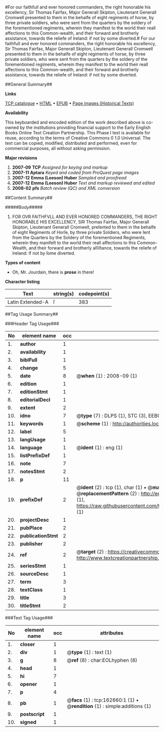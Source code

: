 #For our faithfull and ever honored commanders, the right honorable his excellency, Sir Thomas Fairfax, Major Generall Skipton, Lieutenant Generall Cromwell presented to them in the behalfe of eight regiments of horse, by three private soldiers, who were sent from the quarters by the soldery of the forementioned regiments, wherein they manifest to the world their reall affections to this Common-wealth, and their forward and brotherly assistance, towards the reliefe of Ireland: if not by some diverted.#
For our faithfull and ever honored commanders, the right honorable his excellency, Sir Thomas Fairfax, Major Generall Skipton, Lieutenant Generall Cromwell presented to them in the behalfe of eight regiments of horse, by three private soldiers, who were sent from the quarters by the soldery of the forementioned regiments, wherein they manifest to the world their reall affections to this Common-wealth, and their forward and brotherly assistance, towards the reliefe of Ireland: if not by some diverted.

##General Summary##

**Links**

[TCP catalogue](http://www.ota.ox.ac.uk/tcp/)  • 
[HTML](http://tei.it.ox.ac.uk/tcp/Texts-HTML/free/A93/A93012.html)  • 
[EPUB](http://tei.it.ox.ac.uk/tcp/Texts-EPUB/free/A93/A93012.epub) • 
[Page images (Historical Texts)](https://data.historicaltexts.jisc.ac.uk/view?pubId=eebo-99869220e&pageId=eebo-99869220e-162660-1)

**Availability**

This keyboarded and encoded edition of the
	       work described above is co-owned by the institutions
	       providing financial support to the Early English Books
	       Online Text Creation Partnership. This Phase I text is
	       available for reuse, according to the terms of Creative
	       Commons 0 1.0 Universal. The text can be copied,
	       modified, distributed and performed, even for
	       commercial purposes, all without asking permission.

**Major revisions**

1. __2007-09__ __TCP__ *Assigned for keying and markup*
1. __2007-11__ __Aptara__ *Keyed and coded from ProQuest page images*
1. __2007-12__ __Emma (Leeson) Huber__ *Sampled and proofread*
1. __2007-12__ __Emma (Leeson) Huber__ *Text and markup reviewed and edited*
1. __2008-02__ __pfs__ *Batch review (QC) and XML conversion*

##Content Summary##

#####Body#####

1. FOR OVR FAITHFVLL AND EVER HONORED
COMMANDERS, THE RIGHT HONORABLE HIS EXCELLENCY, SIR
Thomas Fairfax, Major Generall Skipton, Lieutenant Generall Cromwell, preſented to them
in the behalfe of eight Regiments of Horſe, by three private Soldiers, who were ſent from the Quarters by
the Soldery of the forementioned Regiments, wherein they manifeſt to the world their reall affections to this Common-Wealth,
and their forward and brotherly aſſiſtance, towards the reliefe of Ireland:
If not by ſome diverted.

**Types of content**

  * Oh, Mr. Jourdain, there is **prose** in there!

**Character listing**


|Text|string(s)|codepoint(s)|
|---|---|---|
|Latin Extended-A|ſ|383|

##Tag Usage Summary##

###Header Tag Usage###

|No|element name|occ|attributes|
|---|---|---|---|
|1.|__author__|1||
|2.|__availability__|1||
|3.|__biblFull__|1||
|4.|__change__|5||
|5.|__date__|8| @__when__ (1) : 2008-09 (1)|
|6.|__edition__|1||
|7.|__editionStmt__|1||
|8.|__editorialDecl__|1||
|9.|__extent__|2||
|10.|__idno__|7| @__type__ (7) : DLPS (1), STC (3), EEBO-CITATION (1), PROQUEST (1), VID (1)|
|11.|__keywords__|1| @__scheme__ (1) : http://authorities.loc.gov/ (1)|
|12.|__label__|5||
|13.|__langUsage__|1||
|14.|__language__|1| @__ident__ (1) : eng (1)|
|15.|__listPrefixDef__|1||
|16.|__note__|7||
|17.|__notesStmt__|2||
|18.|__p__|11||
|19.|__prefixDef__|2| @__ident__ (2) : tcp (1), char (1)  •  @__matchPattern__ (2) : ([0-9\-]+):([0-9IVX]+) (1), (.+) (1)  •  @__replacementPattern__ (2) : http://eebo.chadwyck.com/downloadtiff?vid=$1&page=$2 (1), https://raw.githubusercontent.com/textcreationpartnership/Texts/master/tcpchars.xml#$1 (1)|
|20.|__projectDesc__|1||
|21.|__pubPlace__|2||
|22.|__publicationStmt__|2||
|23.|__publisher__|2||
|24.|__ref__|2| @__target__ (2) : https://creativecommons.org/publicdomain/zero/1.0/ (1), http://www.textcreationpartnership.org/docs/. (1)|
|25.|__seriesStmt__|1||
|26.|__sourceDesc__|1||
|27.|__term__|3||
|28.|__textClass__|1||
|29.|__title__|3||
|30.|__titleStmt__|2||


###Text Tag Usage###

|No|element name|occ|attributes|
|---|---|---|---|
|1.|__closer__|1||
|2.|__div__|1| @__type__ (1) : text (1)|
|3.|__g__|8| @__ref__ (8) : char:EOLhyphen (8)|
|4.|__head__|1||
|5.|__hi__|7||
|6.|__opener__|1||
|7.|__p__|4||
|8.|__pb__|1| @__facs__ (1) : tcp:162660:1 (1)  •  @__rendition__ (1) : simple:additions (1)|
|9.|__postscript__|1||
|10.|__signed__|1||
